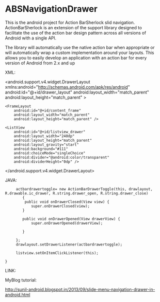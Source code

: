 ABSNavigationDrawer
===================
This is the android project for Action BarSherlock slid navigation.
ActionBarSherlock is an extension of the support library designed to facilitate the use of the action bar design pattern across all versions of Android with a single API.

The library will automatically use the native action bar when appropriate or will automatically wrap a custom implementation around your layouts. This allows you to easily develop an application with an action bar for every version of Android from 2.x and up


XML:

<android.support.v4.widget.DrawerLayout xmlns:android="http://schemas.android.com/apk/res/android"
    android:id="@+id/drawer_layout"
    android:layout_width="match_parent"
    android:layout_height="match_parent" >
 
    <FrameLayout
        android:id="@+id/content_frame"
        android:layout_width="match_parent"
        android:layout_height="match_parent" />
 
    <ListView
        android:id="@+id/listview_drawer"
        android:layout_width="240dp"
        android:layout_height="match_parent"
        android:layout_gravity="start"
        android:background="#111"
        android:choiceMode="singleChoice"
        android:divider="@android:color/transparent"
        android:dividerHeight="0dp" />
 
</android.support.v4.widget.DrawerLayout>


JAVA:
 
         actbardrawertoggle= new ActionBarDrawerToggle(this, drawlayout, R.drawable.ic_drawer, R.string.drawer_open, R.string.drawer_close)
            {
        	 public void onDrawerClosed(View view) {
 				super.onDrawerClosed(view);
 			}

 			public void onDrawerOpened(View drawerView) {
 				super.onDrawerOpened(drawerView);
 			
 			}
        	 
         };
         drawlayout.setDrawerListener(actbardrawertoggle);
         
         listview.setOnItemClickListener(this);
      
	}

LINK:

MyBlog tutorial:

http://sunil-android.blogspot.in/2013/09/slide-menu-navigation-drawer-in-android.html
